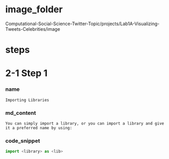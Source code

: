 # image_folder
Computational-Social-Science-Twitter-Topic/projects/Lab1A-Visualizing-Tweets-Celebrities/image

# steps

# 2-1 Step 1
### name
```
Importing Libraries
```
### md_content
```
You can simply import a library, or you can import a library and give it a preferred name by using: 
```
### code_snippet
```python
import <library> as <lib>
```

